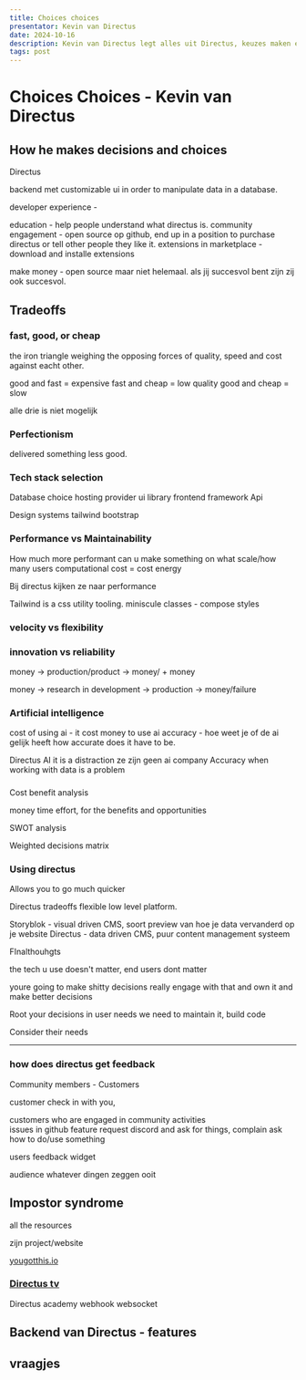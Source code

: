 ```yaml
---
title: Choices choices
presentator: Kevin van Directus
date: 2024-10-16
description: Kevin van Directus legt alles uit Directus, keuzes maken en Frameworks
tags: post
---
```


# Choices Choices - Kevin van Directus

## How he makes decisions and choices

Directus

backend met customizable ui in order to manipulate data in a database.

developer experience - 

education - help people understand what directus is.
community engagement - open source op github, end up in a position to purchase directus or tell other people they like it.
extensions in marketplace - download and installe extensions

make money - open source maar niet helemaal. als jij succesvol bent zijn zij ook succesvol.

## Tradeoffs

### fast, good, or cheap

the iron triangle
  weighing the opposing forces of quality, speed and cost against eacht other.

good and fast = expensive
fast and cheap = low quality
good and cheap = slow

alle drie is niet mogelijk

### Perfectionism

delivered something less good. 

### Tech stack selection

Database choice
hosting provider
ui library
frontend framework
Api

Design systems
  tailwind 
  bootstrap

### Performance vs Maintainability

How much more performant can u make something
on what scale/how many users
computational cost = cost energy

Bij directus kijken ze naar performance

Tailwind is a css utility tooling.
  miniscule classes - compose styles

### velocity vs flexibility

### innovation vs reliability

money -> production/product -> money/ + money

money -> research in development -> production -> money/failure

### Artificial intelligence

cost of using ai - it cost money to use ai
accuracy - hoe weet je of de ai gelijk heeft
how accurate does it have to be.

Directus AI
  it is a distraction ze zijn geen ai company
  Accuracy when working with data is a problem

###

Cost benefit analysis

money time effort, for the benefits and opportunities

SWOT analysis

Weighted decisions matrix

### Using directus

Allows you to go much quicker

Directus tradeoffs
  flexible low level platform.

Storyblok - visual driven CMS, soort preview van hoe je data vervanderd op je website
Directus - data driven CMS, puur content management systeem

FInalthouhgts

the tech u use doesn't matter, end users dont matter

youre going to make shitty decisions
  really engage with that and own it and make better decisions
  
Root your decisions in user needs
  we need to maintain it, build code
  
Consider their needs

*** 

### how does directus get feedback

Community members - Customers

customer
  check in with you, 
  
customers who are engaged in community activities  
  issues in github
  feature request
  discord and ask for things, complain
  ask how to do/use something
  
users
  feedback widget
  
audience
  whatever
  dingen zeggen ooit
  
## Impostor syndrome

all the resources

zijn project/website

[yougotthis.io](https://yougotthis.io/collections)

### [Directus tv](https://directus.io/tv)

Directus academy
  webhook
  websocket

## Backend van Directus - features

## vraagjes

